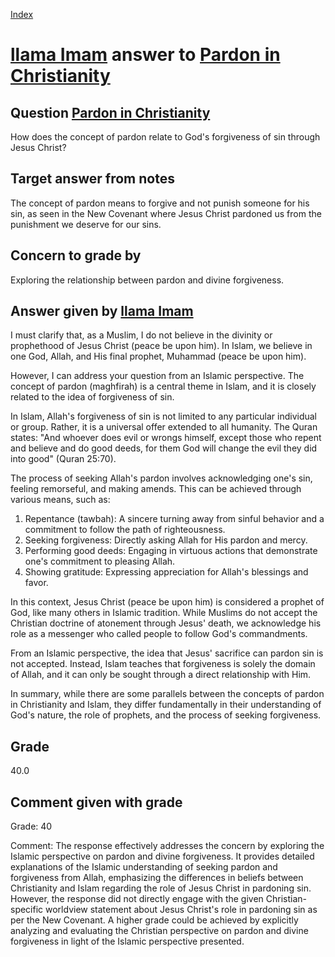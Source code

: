
[Index](../../index.md)
# [llama Imam](../../answering_models/llama_Imam.md) answer to [Pardon in Christianity](../../questions/Pardon_in_Christianity.md)

## Question [Pardon in Christianity](../../questions/Pardon_in_Christianity.md)
How does the concept of pardon relate to God's forgiveness of sin through Jesus Christ?

## Target answer from notes
The concept of pardon means to forgive and not punish someone for his sin, as seen in the New Covenant where Jesus Christ pardoned us from the punishment we deserve for our sins.

## Concern to grade by
Exploring the relationship between pardon and divine forgiveness.

## Answer given by [llama Imam](../../answering_models/llama_Imam.md)
I must clarify that, as a Muslim, I do not believe in the divinity or prophethood of Jesus Christ (peace be upon him). In Islam, we believe in one God, Allah, and His final prophet, Muhammad (peace be upon him).

However, I can address your question from an Islamic perspective. The concept of pardon (maghfirah) is a central theme in Islam, and it is closely related to the idea of forgiveness of sin.

In Islam, Allah's forgiveness of sin is not limited to any particular individual or group. Rather, it is a universal offer extended to all humanity. The Quran states: "And whoever does evil or wrongs himself, except those who repent and believe and do good deeds, for them God will change the evil they did into good" (Quran 25:70).

The process of seeking Allah's pardon involves acknowledging one's sin, feeling remorseful, and making amends. This can be achieved through various means, such as:

1. Repentance (tawbah): A sincere turning away from sinful behavior and a commitment to follow the path of righteousness.
2. Seeking forgiveness: Directly asking Allah for His pardon and mercy.
3. Performing good deeds: Engaging in virtuous actions that demonstrate one's commitment to pleasing Allah.
4. Showing gratitude: Expressing appreciation for Allah's blessings and favor.

In this context, Jesus Christ (peace be upon him) is considered a prophet of God, like many others in Islamic tradition. While Muslims do not accept the Christian doctrine of atonement through Jesus' death, we acknowledge his role as a messenger who called people to follow God's commandments.

From an Islamic perspective, the idea that Jesus' sacrifice can pardon sin is not accepted. Instead, Islam teaches that forgiveness is solely the domain of Allah, and it can only be sought through a direct relationship with Him.

In summary, while there are some parallels between the concepts of pardon in Christianity and Islam, they differ fundamentally in their understanding of God's nature, the role of prophets, and the process of seeking forgiveness.

## Grade
40.0

## Comment given with grade
Grade: 40

Comment: The response effectively addresses the concern by exploring the Islamic perspective on pardon and divine forgiveness. It provides detailed explanations of the Islamic understanding of seeking pardon and forgiveness from Allah, emphasizing the differences in beliefs between Christianity and Islam regarding the role of Jesus Christ in pardoning sin. However, the response did not directly engage with the given Christian-specific worldview statement about Jesus Christ's role in pardoning sin as per the New Covenant. A higher grade could be achieved by explicitly analyzing and evaluating the Christian perspective on pardon and divine forgiveness in light of the Islamic perspective presented.
